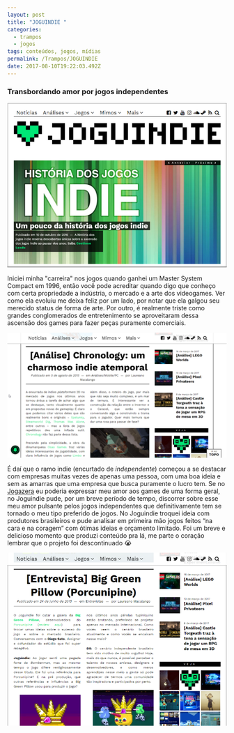```yaml
---
layout: post
title: "JOGUINDIE "
categories:
  - trampos
  - jogos
tags: conteúdos, jogos, mídias
permalink: /Trampos/JOGUINDIE
date: 2017-08-10T19:22:03.492Z
---
```

### Transbordando amor por jogos independentes

![capa do finado site joguindie, com o artigo HISTÓRIA DOS JOGOS INDIE, em destaque](/images/uploads/chrome_q8a5uwkbs4.png)

Iniciei minha "carreira" nos jogos quando ganhei um Master System Compact em 1996, então você pode acreditar quando digo que conheço com certa propriedade a indústria, o mercado e a arte dos videogames. Ver como ela evoluiu me deixa feliz por um lado, por notar que ela galgou seu merecido status de forma de arte. Por outro, é realmente triste como grandes conglomerados de entretenimento se aproveitaram dessa ascensão dos games para fazer peças puramente comerciais.

![imagem do meu texto sobre Chronology](/images/uploads/chrome_ezyqf2p738.png)

É daí que o ramo indie (encurtado de *independente*) começou a se destacar com empresas muitas vezes de apenas uma pessoa, com uma boa ideia e sem as amarras que uma empresa que busca puramente o lucro tem. Se no [Jogazera](/Trampos/JOGAZERA) eu poderia expressar meu amor aos games de uma forma geral, no Joguindie pude, por um breve período de tempo, discorrer sobre esse meu amor pulsante pelos jogos independentes que definitivamente tem se tornado o meu tipo preferido de jogos. No Joguindie troquei ideia com produtores brasileiros e pude analisar em primeira mão jogos feitos “na cara e na coragem” com ótimas ideias e orçamento limitado. Foi um breve e delicioso momento que produzi conteúdo pra lá, me parte o coração lembrar que o projeto foi descontinuado 😭

![imagem de um artigo onde entrevisto o pessoal da Big Green Pillow, desenvolvedores do Porcunipine](/images/uploads/chrome_ujr3lgj5lf.png)